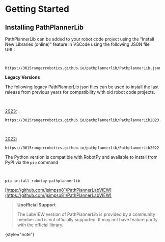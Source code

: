 # Getting Started

## Installing PathPlannerLib

<tabs>
<tab title="Java/C++">

PathPlannerLib can be added to your robot code project using the "Install New Libraries (online)" feature in VSCode
using the following JSON file URL:

<br/>

```text
https://3015rangerrobotics.github.io/pathplannerlib/PathplannerLib.json
```

**Legacy Versions**

The following legacy PathPlannerLib json files can be used to install the last release from previous years for
compatibility with old robot code projects.

<br/>

<u>2023:</u>
```text
https://3015rangerrobotics.github.io/pathplannerlib/PathplannerLib2023.json
```

<br/>

<u>2022:</u>
```text
https://3015rangerrobotics.github.io/pathplannerlib/PathplannerLib2022.json
```

</tab>
<tab title="Python">

The Python version is compatible with RobotPy and available to install from PyPI via the `pip` command

<br/>

```text
pip install robotpy-pathplannerlib
```

</tab>
<tab title="LabVIEW">

[https://github.com/jsimpso81/PathPlannerLabVIEW](https://github.com/jsimpso81/PathPlannerLabVIEW)

> **Unofficial Support**
>
> The LabVIEW version of PathPlannerLib is provided by a community member and is not officially supported. It may not
> have feature parity with the official library.
>
{style="note"}

</tab>
</tabs>
